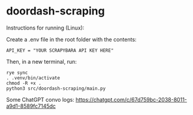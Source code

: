 # doordash-scraping

Instructions for running (Linux):

Create a .env file in the root folder with the contents:
```
API_KEY = "YOUR SCRAPYBARA API KEY HERE" 
```

Then, in a new terminal, run:
```
rye sync
. .venv/bin/activate
chmod -R +x .
python3 src/doordash-scraping/main.py
```


Some ChatGPT convo logs:
https://chatgpt.com/c/67d759bc-2038-8011-a9d1-8589fc7145dc

